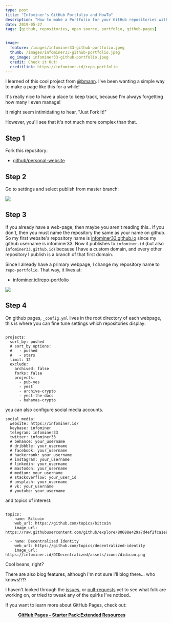 ```yaml
---
type: post
title: "Infominer's GitHub Portfolio and HowTo"
description: "How to make a Portfolio for your GitHub repositories with `github/personal-website`"
date: 2019-05-27
tags: [github, repositories, open source, portfolio, github-pages]


image:
  feature: /images/infominer33-github-portfolio.jpeg
  thumb: /images/infominer33-github-portfolio.jpeg
  og_image: infominer33-github-portfolio.jpeg
  credit: Check it Out!
  creditlink: https://infominer.id/repo-portfolio
---
```


I learned of this cool project from [@bmann](https://twitter.com/bmann). I've been wanting a simple way to make a page like this for a while!

It's really nice to have a place to keep track, because I'm always forgetting how many I even manage!

It might seem intimidating to hear, "Just Fork It!" 

However, you'll see that it's not much more complex than that.

## Step 1

Fork this repository:

* [github/personal-website](https://github.com/github/personal-website)

## Step 2

Go to settings and select publish from master branch:


![](https://imgur.com/UAhVvRPl.png)

## Step 3

If you already have a web-page, then maybe you aren't reading this.. If you don't, then you must name the repository the same as your name on github. So my first website's repository name is [infominer33.github.io](https://github.com/infominer33/infominer33.github.io) since my github username is infominer33. Now it publishes to `infominer.id` (but also `infominer33.github.io`) because I have a custom domain, and every other repository I publish is a branch of that first domain.

Since I already have a primary webpage, I change my repository name to `repo-portfolio`. That way, it lives at:

* [infominer.id/repo-portfolio](https://infominer.id/repo-portfolio/)


![](https://imgur.com/yL5BaNxl.png)


## Step 4

On github pages, `_config.yml` lives in the root directory of each webpage, this is where you can fine tune settings which repositories display:

```

projects:
  sort_by: pushed
  # sort_by options:
  #   - pushed
  #   - stars
  limit: 12
  exclude:
    archived: false
    forks: false
    projects:
      - pub-yes
      - yest
      - archive-crypto
      - yest-the-docs
      - bahamas-crypto

```


you can also configure social media accounts.

```
social_media:
  website: https://infominer.id/
  keybase: infominer
  telegram: infominer33
  twitter: infominer33
  # behance: your_username
  # dribbble: your_username
  # facebook: your_username
  # hackerrank: your_username
  # instagram: your_username
  # linkedin: your_username
  # mastodon: your_username
  # medium: your_username
  # stackoverflow: your_user_id
  # unsplash: your_username
  # vk: your_username
  # youtube: your_username
```
and topics of interest:

```

topics:
  - name: Bitcoin
    web_url: https://github.com/topics/bitcoin
    image_url: https://raw.githubusercontent.com/github/explore/80688e429a7d4ef2fca1e82350fe8e3517d3494d/topics/bitcoin/bitcoin.png

  - name: Decentralized Identity
    web_url: https://github.com/topics/decentralized-identity
    image_url: https://infominer.id/DIDecentralized/assets/icons/didicon.png

```

Cool beans, right?

There are also blog features, although I'm not sure I'll blog there... who knows!?!?

I haven't looked through the [issues](https://github.com/github/personal-website/issues), or [pull-requests](https://github.com/github/personal-website/pulls) yet to see what folk are working on, or tried to tweak any of the quirks I've noticed..

If you want to learn more about GitHub Pages, check out:



<figure class="full">
	<img src="https://infominer.id/web-work/images/gh-pages-starter-pack.png" alt="">
	<figcaption><a href="https://infominer.id/web-work/github-pages-starter-pack/"><b>GitHub Pages - Starter Pack:Extended Resources</b></a></figcaption>
</figure>

